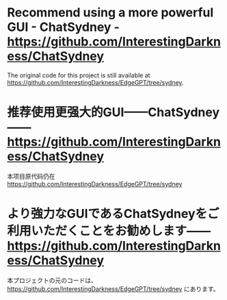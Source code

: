 # Recommend using a more powerful GUI - ChatSydney - https://github.com/InterestingDarkness/ChatSydney

The original code for this project is still available at https://github.com/InterestingDarkness/EdgeGPT/tree/sydney.

# 推荐使用更强大的GUI——ChatSydney——https://github.com/InterestingDarkness/ChatSydney

本项目原代码仍在 https://github.com/InterestingDarkness/EdgeGPT/tree/sydney

# より強力なGUIであるChatSydneyをご利用いただくことをお勧めします——https://github.com/InterestingDarkness/ChatSydney

本プロジェクトの元のコードは、 https://github.com/InterestingDarkness/EdgeGPT/tree/sydney にあります。